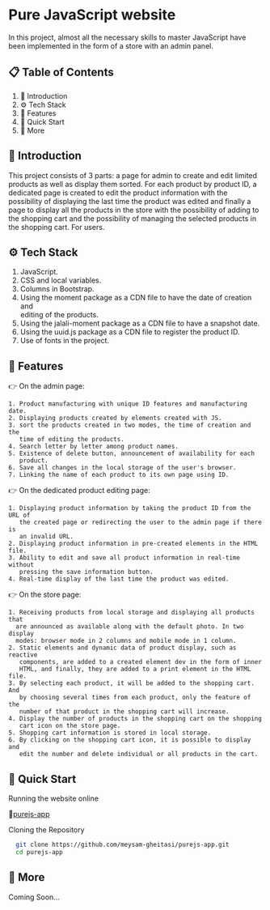 
# Pure JavaScript website

In this project, almost all the necessary skills to master JavaScript have been implemented in the form of a store with an admin panel.


## 📋 Table of Contents

1. 🤖 Introduction
2. ⚙️ Tech Stack
3. 🔋 Features
4. 🤸 Quick Start
5. 🚀 More
## 🤖 Introduction

This project consists of 3 parts: a page for admin to create and edit limited products as well as display them sorted.
For each product by product ID, a dedicated page is created to edit the product information with the possibility of displaying the last time the product was edited and finally a page to display all the products in the store with the possibility of adding to the shopping cart and the possibility of managing the selected products in the shopping cart. For users.
## ⚙️ Tech Stack

1. JavaScript.
2. CSS and local variables.
3. Columns in Bootstrap.
4. Using the moment package as a CDN file to have the date of creation and    
    editing of the products.
5. Using the jalali-moment package as a CDN file to have a snapshot date.
6. Using the uuid.js package as a CDN file to register the product ID.
7. Use of fonts in the project.
## 🔋 Features

👉 On the admin page:

    1. Product manufacturing with unique ID features and manufacturing date.
    2. Displaying products created by elements created with JS.
    3. sort the products created in two modes, the time of creation and the
       time of editing the products.
    4. Search letter by letter among product names.
    5. Existence of delete button, announcement of availability for each
       product.
    6. Save all changes in the local storage of the user's browser.
    7. Linking the name of each product to its own page using ID.

👉 On the dedicated product editing page:

    1. Displaying product information by taking the product ID from the URL of
       the created page or redirecting the user to the admin page if there is
       an invalid URL.
    2. Displaying product information in pre-created elements in the HTML file.
    3. Ability to edit and save all product information in real-time without
       pressing the save information button.
    4. Real-time display of the last time the product was edited.

👉 On the store page:

    1. Receiving products from local storage and displaying all products that 
      are announced as available along with the default photo. In two display
      modes: browser mode in 2 columns and mobile mode in 1 column.
    2. Static elements and dynamic data of product display, such as reactive 
       components, are added to a created element dev in the form of inner 
       HTML, and finally, they are added to a print element in the HTML file.
    3. By selecting each product, it will be added to the shopping cart. And 
       by choosing several times from each product, only the feature of the 
       number of that product in the shopping cart will increase.
    4. Display the number of products in the shopping cart on the shopping 
       cart icon on the store page.
    5. Shopping cart information is stored in local storage.
    6. By clicking on the shopping cart icon, it is possible to display and 
       edit the number and delete individual or all products in the cart.
## 🤸 Quick Start

Running the website online

🔗[purejs-app](https://meysam-gheitasi.github.io/purejs-app/index.html)


Cloning the Repository

```bash
  git clone https://github.com/meysam-gheitasi/purejs-app.git
  cd purejs-app
```


## 🚀 More

Coming Soon...
